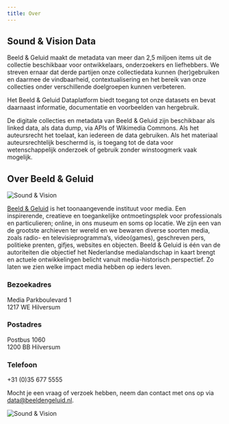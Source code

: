 ```yaml
---
title: Over
---
```


## Sound & Vision Data

Beeld & Geluid maakt de metadata van meer dan 2,5 miljoen items uit de collectie beschikbaar voor ontwikkelaars, onderzoekers en liefhebbers. We streven ernaar dat derde partijen onze collectiedata kunnen (her)gebruiken en daarmee de vindbaarheid, contextualisering en het bereik van onze collecties onder verschillende doelgroepen kunnen verbeteren.

<!--more-->

Het Beeld & Geluid Dataplatform biedt toegang tot onze datasets en bevat daarnaast informatie, documentatie en voorbeelden van hergebruik.

De digitale collecties en metadata van Beeld & Geluid zijn beschikbaar als linked data, als data dump, via APIs of Wikimedia Commons. Als het auteursrecht het toelaat, kan iedereen de data gebruiken. Als het materiaal auteursrechtelijk beschermd is, is toegang tot de data voor wetenschappelijk onderzoek of gebruik zonder winstoogmerk vaak mogelijk.

## Over Beeld & Geluid

![Sound & Vision](/uploads/images/BG_logo_RGB_liggend_RL.png)

[Beeld & Geluid](https://www.beeldengeluid.nl) is het toonaangevende instituut voor media. Een inspirerende, creatieve en toegankelijke ontmoetingsplek voor professionals en particulieren; online, in ons museum en soms op locatie. We zijn een van de grootste archieven ter wereld en we bewaren diverse soorten media, zoals radio- en televisieprogramma’s, video(games), geschreven pers, politieke prenten, gifjes, websites en objecten. Beeld & Geluid is één van de autoriteiten die objectief het Nederlandse medialandschap in kaart brengt en actuele ontwikkelingen belicht vanuit media-historisch perspectief. Zo laten we zien welke impact media hebben op ieders leven.

### Bezoekadres

Media Parkboulevard 1  
1217 WE Hilversum

### Postadres

Postbus 1060  
1200 BB Hilversum

### Telefoon

+31 (0)35 677 5555

Mocht je een vraag of verzoek hebben, neem dan contact met ons op via [data@beeldengeluid.nl](mailto:data@beeldengeluid.nl).

![Sound & Vision](/uploads/images/about.jpg)
